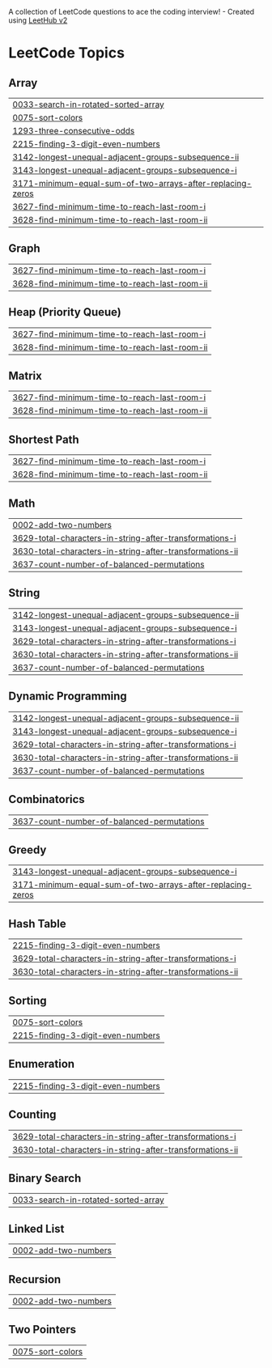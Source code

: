 A collection of LeetCode questions to ace the coding interview! - Created using [LeetHub v2](https://github.com/arunbhardwaj/LeetHub-2.0)
<!---LeetCode Topics Start-->
# LeetCode Topics
## Array
|  |
| ------- |
| [0033-search-in-rotated-sorted-array](https://github.com/techgiram/DSA_Daily_-Problem_Set/tree/master/0033-search-in-rotated-sorted-array) |
| [0075-sort-colors](https://github.com/techgiram/DSA_Daily_-Problem_Set/tree/master/0075-sort-colors) |
| [1293-three-consecutive-odds](https://github.com/techgiram/DSA_Daily_-Problem_Set/tree/master/1293-three-consecutive-odds) |
| [2215-finding-3-digit-even-numbers](https://github.com/techgiram/DSA_Daily_-Problem_Set/tree/master/2215-finding-3-digit-even-numbers) |
| [3142-longest-unequal-adjacent-groups-subsequence-ii](https://github.com/techgiram/DSA_Daily_-Problem_Set/tree/master/3142-longest-unequal-adjacent-groups-subsequence-ii) |
| [3143-longest-unequal-adjacent-groups-subsequence-i](https://github.com/techgiram/DSA_Daily_-Problem_Set/tree/master/3143-longest-unequal-adjacent-groups-subsequence-i) |
| [3171-minimum-equal-sum-of-two-arrays-after-replacing-zeros](https://github.com/techgiram/DSA_Daily_-Problem_Set/tree/master/3171-minimum-equal-sum-of-two-arrays-after-replacing-zeros) |
| [3627-find-minimum-time-to-reach-last-room-i](https://github.com/techgiram/DSA_Daily_-Problem_Set/tree/master/3627-find-minimum-time-to-reach-last-room-i) |
| [3628-find-minimum-time-to-reach-last-room-ii](https://github.com/techgiram/DSA_Daily_-Problem_Set/tree/master/3628-find-minimum-time-to-reach-last-room-ii) |
## Graph
|  |
| ------- |
| [3627-find-minimum-time-to-reach-last-room-i](https://github.com/techgiram/DSA_Daily_-Problem_Set/tree/master/3627-find-minimum-time-to-reach-last-room-i) |
| [3628-find-minimum-time-to-reach-last-room-ii](https://github.com/techgiram/DSA_Daily_-Problem_Set/tree/master/3628-find-minimum-time-to-reach-last-room-ii) |
## Heap (Priority Queue)
|  |
| ------- |
| [3627-find-minimum-time-to-reach-last-room-i](https://github.com/techgiram/DSA_Daily_-Problem_Set/tree/master/3627-find-minimum-time-to-reach-last-room-i) |
| [3628-find-minimum-time-to-reach-last-room-ii](https://github.com/techgiram/DSA_Daily_-Problem_Set/tree/master/3628-find-minimum-time-to-reach-last-room-ii) |
## Matrix
|  |
| ------- |
| [3627-find-minimum-time-to-reach-last-room-i](https://github.com/techgiram/DSA_Daily_-Problem_Set/tree/master/3627-find-minimum-time-to-reach-last-room-i) |
| [3628-find-minimum-time-to-reach-last-room-ii](https://github.com/techgiram/DSA_Daily_-Problem_Set/tree/master/3628-find-minimum-time-to-reach-last-room-ii) |
## Shortest Path
|  |
| ------- |
| [3627-find-minimum-time-to-reach-last-room-i](https://github.com/techgiram/DSA_Daily_-Problem_Set/tree/master/3627-find-minimum-time-to-reach-last-room-i) |
| [3628-find-minimum-time-to-reach-last-room-ii](https://github.com/techgiram/DSA_Daily_-Problem_Set/tree/master/3628-find-minimum-time-to-reach-last-room-ii) |
## Math
|  |
| ------- |
| [0002-add-two-numbers](https://github.com/techgiram/DSA_Daily_-Problem_Set/tree/master/0002-add-two-numbers) |
| [3629-total-characters-in-string-after-transformations-i](https://github.com/techgiram/DSA_Daily_-Problem_Set/tree/master/3629-total-characters-in-string-after-transformations-i) |
| [3630-total-characters-in-string-after-transformations-ii](https://github.com/techgiram/DSA_Daily_-Problem_Set/tree/master/3630-total-characters-in-string-after-transformations-ii) |
| [3637-count-number-of-balanced-permutations](https://github.com/techgiram/DSA_Daily_-Problem_Set/tree/master/3637-count-number-of-balanced-permutations) |
## String
|  |
| ------- |
| [3142-longest-unequal-adjacent-groups-subsequence-ii](https://github.com/techgiram/DSA_Daily_-Problem_Set/tree/master/3142-longest-unequal-adjacent-groups-subsequence-ii) |
| [3143-longest-unequal-adjacent-groups-subsequence-i](https://github.com/techgiram/DSA_Daily_-Problem_Set/tree/master/3143-longest-unequal-adjacent-groups-subsequence-i) |
| [3629-total-characters-in-string-after-transformations-i](https://github.com/techgiram/DSA_Daily_-Problem_Set/tree/master/3629-total-characters-in-string-after-transformations-i) |
| [3630-total-characters-in-string-after-transformations-ii](https://github.com/techgiram/DSA_Daily_-Problem_Set/tree/master/3630-total-characters-in-string-after-transformations-ii) |
| [3637-count-number-of-balanced-permutations](https://github.com/techgiram/DSA_Daily_-Problem_Set/tree/master/3637-count-number-of-balanced-permutations) |
## Dynamic Programming
|  |
| ------- |
| [3142-longest-unequal-adjacent-groups-subsequence-ii](https://github.com/techgiram/DSA_Daily_-Problem_Set/tree/master/3142-longest-unequal-adjacent-groups-subsequence-ii) |
| [3143-longest-unequal-adjacent-groups-subsequence-i](https://github.com/techgiram/DSA_Daily_-Problem_Set/tree/master/3143-longest-unequal-adjacent-groups-subsequence-i) |
| [3629-total-characters-in-string-after-transformations-i](https://github.com/techgiram/DSA_Daily_-Problem_Set/tree/master/3629-total-characters-in-string-after-transformations-i) |
| [3630-total-characters-in-string-after-transformations-ii](https://github.com/techgiram/DSA_Daily_-Problem_Set/tree/master/3630-total-characters-in-string-after-transformations-ii) |
| [3637-count-number-of-balanced-permutations](https://github.com/techgiram/DSA_Daily_-Problem_Set/tree/master/3637-count-number-of-balanced-permutations) |
## Combinatorics
|  |
| ------- |
| [3637-count-number-of-balanced-permutations](https://github.com/techgiram/DSA_Daily_-Problem_Set/tree/master/3637-count-number-of-balanced-permutations) |
## Greedy
|  |
| ------- |
| [3143-longest-unequal-adjacent-groups-subsequence-i](https://github.com/techgiram/DSA_Daily_-Problem_Set/tree/master/3143-longest-unequal-adjacent-groups-subsequence-i) |
| [3171-minimum-equal-sum-of-two-arrays-after-replacing-zeros](https://github.com/techgiram/DSA_Daily_-Problem_Set/tree/master/3171-minimum-equal-sum-of-two-arrays-after-replacing-zeros) |
## Hash Table
|  |
| ------- |
| [2215-finding-3-digit-even-numbers](https://github.com/techgiram/DSA_Daily_-Problem_Set/tree/master/2215-finding-3-digit-even-numbers) |
| [3629-total-characters-in-string-after-transformations-i](https://github.com/techgiram/DSA_Daily_-Problem_Set/tree/master/3629-total-characters-in-string-after-transformations-i) |
| [3630-total-characters-in-string-after-transformations-ii](https://github.com/techgiram/DSA_Daily_-Problem_Set/tree/master/3630-total-characters-in-string-after-transformations-ii) |
## Sorting
|  |
| ------- |
| [0075-sort-colors](https://github.com/techgiram/DSA_Daily_-Problem_Set/tree/master/0075-sort-colors) |
| [2215-finding-3-digit-even-numbers](https://github.com/techgiram/DSA_Daily_-Problem_Set/tree/master/2215-finding-3-digit-even-numbers) |
## Enumeration
|  |
| ------- |
| [2215-finding-3-digit-even-numbers](https://github.com/techgiram/DSA_Daily_-Problem_Set/tree/master/2215-finding-3-digit-even-numbers) |
## Counting
|  |
| ------- |
| [3629-total-characters-in-string-after-transformations-i](https://github.com/techgiram/DSA_Daily_-Problem_Set/tree/master/3629-total-characters-in-string-after-transformations-i) |
| [3630-total-characters-in-string-after-transformations-ii](https://github.com/techgiram/DSA_Daily_-Problem_Set/tree/master/3630-total-characters-in-string-after-transformations-ii) |
## Binary Search
|  |
| ------- |
| [0033-search-in-rotated-sorted-array](https://github.com/techgiram/DSA_Daily_-Problem_Set/tree/master/0033-search-in-rotated-sorted-array) |
## Linked List
|  |
| ------- |
| [0002-add-two-numbers](https://github.com/techgiram/DSA_Daily_-Problem_Set/tree/master/0002-add-two-numbers) |
## Recursion
|  |
| ------- |
| [0002-add-two-numbers](https://github.com/techgiram/DSA_Daily_-Problem_Set/tree/master/0002-add-two-numbers) |
## Two Pointers
|  |
| ------- |
| [0075-sort-colors](https://github.com/techgiram/DSA_Daily_-Problem_Set/tree/master/0075-sort-colors) |
<!---LeetCode Topics End-->